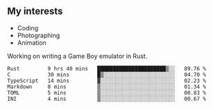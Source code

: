 ## My interests

- Coding
- Photographing
- Animation

Working on writing a Game Boy emulator in Rust.

<!--START_SECTION:waka-->

```text
Rust         9 hrs 40 mins   ██████████████████████▒░░   89.76 %
C            30 mins         █▒░░░░░░░░░░░░░░░░░░░░░░░   04.70 %
TypeScript   14 mins         ▓░░░░░░░░░░░░░░░░░░░░░░░░   02.23 %
Markdown     8 mins          ▒░░░░░░░░░░░░░░░░░░░░░░░░   01.34 %
TOML         5 mins          ▒░░░░░░░░░░░░░░░░░░░░░░░░   00.83 %
INI          4 mins          ▒░░░░░░░░░░░░░░░░░░░░░░░░   00.67 %
```

<!--END_SECTION:waka-->
